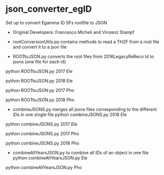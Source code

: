 # json_converter_egID
Set up to convert Egamma ID SFs rootfile to JSON

- Original Developers: Francesco Micheli and Vinzenz Stampf

- rootConversionUtils.py contains methods to read a TH2F from a root file and convert it to a json file
- ROOTtoJSON.py converts the root files from 2016LegacyReReco Id to jsons (one file for each id)



python ROOTtoJSON.py 2017 Ele

python ROOTtoJSON.py 2018 Ele

python ROOTtoJSON.py 2017 Pho

python ROOTtoJSON.py 2018 Pho

- combineJSONS.py merges all jsons files corresponding to the different IDs in one single file
python combineJSONS.py 2018 Ele

python combineJSONS.py 2017 Ele

python combineJSONS.py 2017 Pho

python combineJSONS.py 2018 Pho

- combineAllYearsJSON.py to combine all IDs of an object in one file
python combineAllYearsJSON.py Ele

python combineAllYearsJSON.py Pho